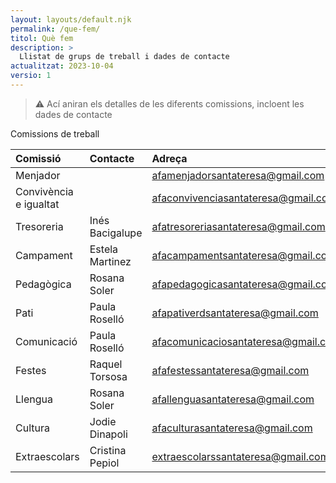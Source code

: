 ```yaml
---
layout: layouts/default.njk
permalink: /que-fem/
titol: Què fem
description: >
  Llistat de grups de treball i dades de contacte
actualitzat: 2023-10-04
versio: 1
---
```


> ⚠ Ací aniran els detalles de les diferents comissions, incloent les dades de contacte

Comissions de treball

| Comissió               | Contacte        |Adreça
| :--                    | :--             | :--
| Menjador               |                 | <afamenjadorsantateresa@gmail.com>
| Convivència e igualtat |                 | <afaconvivenciasantateresa@gmail.com>
| Tresoreria             | Inés Bacigalupe | <afatresoreriasantateresa@gmail.com>
| Campament              | Estela Martinez | <afacampamentsantateresa@gmail.com>
| Pedagògica             | Rosana Soler    | <afapedagogicasantateresa@gmail.com>
| Pati                   | Paula Roselló   | <afapativerdsantateresa@gmail.com>
| Comunicació            | Paula Roselló   | <afacomunicaciosantateresa@gmail.com>
| Festes                 | Raquel Torsosa  | <afafestessantateresa@gmail.com>
| Llengua                | Rosana Soler    | <afallenguasantateresa@gmail.com>
| Cultura                | Jodie Dinapoli  | <afaculturasantateresa@gmail.com>
| Extraescolars          | Cristina Pepiol | <extraescolarssantateresa@gmail.com>

